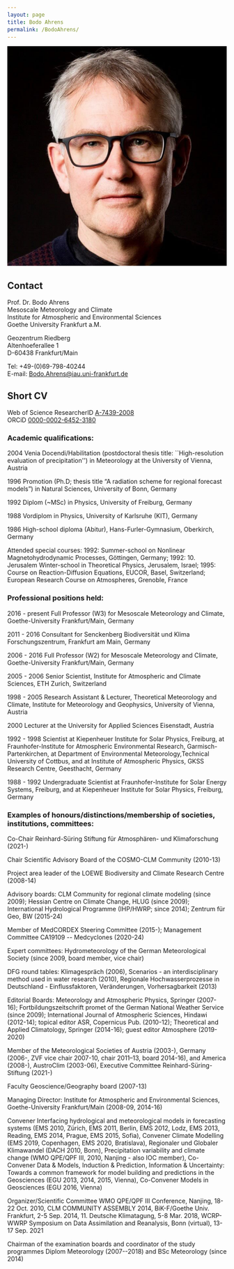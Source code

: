 ```yaml
---
layout: page
title: Bodo Ahrens
permalink: /BodoAhrens/
---
```


![fig](./figs/bodo-ahrens.png)

## Contact

Prof. Dr. Bodo Ahrens  
Mesoscale Meteorology and Climate  
Institute for Atmospheric and Environmental Sciences  
Goethe University Frankfurt a.M.  

Geozentrum Riedberg  
Altenhoeferallee 1  
D-60438 Frankfurt/Main  

Tel: +49-(0)69-798-40244  
E-mail: <Bodo.Ahrens@iau.uni-frankfurt.de>


## Short CV

Web of Science ResearcherID [A-7439-2008](https://www.webofscience.com/wos/author/record/944132)    
ORCiD [0000-0002-6452-3180](https://orcid.org/0000-0002-6452-3180)

### Academic qualifications:

2004 Venia Docendi/Habilitation (postdoctoral thesis title: ``High-resolution evaluation of precipitation'') in Meteorology at the University of Vienna, Austria

1996 Promotion (Ph.D; thesis title “A radiation scheme for regional forecast models”) in Natural Sciences, University of Bonn, Germany

1992 Diplom (~MSc) in Physics, University of Freiburg, Germany

1988 Vordiplom in Physics, University of Karlsruhe (KIT), Germany

1986 High-school diploma (Abitur), Hans-Furler-Gymnasium, Oberkirch, Germany

Attended special courses: 1992: Summer-school on Nonlinear Magnetohydrodynamic Processes, Göttingen, Germany; 1992: 10. Jerusalem Winter-school in Theoretical Physics, Jerusalem, Israel; 1995: Course on Reaction-Diffusion Equations, EUCOR, Basel, Switzerland; European Research Course on Atmospheres, Grenoble, France



### Professional positions held:

2016 - present Full Professor (W3) for Mesoscale Meteorology and Climate, Goethe-University Frankfurt/Main, Germany

2011 - 2016 Consultant for Senckenberg Biodiversität und Klima Forschungszentrum, Frankfurt am Main, Germany

2006 - 2016 Full Professor (W2) for Mesoscale Meteorology and Climate, Goethe-University Frankfurt/Main, Germany

2005 - 2006 Senior Scientist, Institute for Atmospheric and Climate Sciences, ETH Zurich, Switzerland

1998 - 2005 Research Assistant & Lecturer, Theoretical Meteorology and Climate, Institute for Meteorology and Geophysics, University of Vienna, Austria

2000 Lecturer at the University for Applied Sciences Eisenstadt, Austria

1992 - 1998 Scientist at Kiepenheuer Institute for Solar Physics, Freiburg, at Fraunhofer-Institute for Atmospheric Environmental Research, Garmisch-Partenkirchen, at Department of Environmental Meteorology,Technical University of Cottbus, and at Institute of Atmospheric Physics, GKSS Research Centre, Geesthacht, Germany

1988 - 1992 Undergraduate Scientist at Fraunhofer-Institute for Solar Energy Systems, Freiburg, and at Kiepenheuer Institute for Solar Physics, Freiburg, Germany



### Examples of honours/distinctions/membership of societies, institutions, committees:

Co-Chair Reinhard-Süring Stiftung für Atmosphären- und Klimaforschung (2021-)

Chair Scientific Advisory Board of the COSMO-CLM Community (2010-13)

Project area leader of the LOEWE Biodiversity and Climate Research Centre (2008-14)

Advisory boards: CLM Community for regional climate modeling (since 2009); Hessian Centre on Climate Change, HLUG (since 2009); International Hydrological Programme (IHP/HWRP; since 2014); Zentrum für Geo, BW (2015-24)

Member of MedCORDEX Steering Committee (2015-); Management Committee CA19109 -- Medcyclones (2020-24)

Expert committees: Hydrometeorology of the German Meteorological Society (since 2009, board member, vice chair)

DFG round tables: Klimagespräch (2006), Scenarios - an interdisciplinary method used in water research (2010), Regionale Hochwasserprozesse in Deutschland - Einflussfaktoren, Veränderungen, Vorhersagbarkeit (2013)

Editorial Boards: Meteorology and Atmospheric Physics, Springer (2007-16); Fortbildungszeitschrift promet of the German National Weather Service (since 2009); International Journal of Atmospheric Sciences, Hindawi (2012-14); topical editor ASR, Copernicus Pub. (2010-12); Theoretical and Applied Climatology, Springer (2014-16); guest editor Atmosphere (2019-2020)

Member of the Meteorological Societies of Austria (2003-), Germany (2006-, ZVF vice chair 2007-10, chair 2011–13, board 2014-16), and America (2008-), AustroClim (2003-06), Executive Committee Reinhard-Süring-Stiftung (2021-)

Faculty Geoscience/Geography board (2007-13)

Managing Director: Institute for Atmospheric and Environmental Sciences, Goethe-University Frankfurt/Main (2008-09, 2014-16) 

Convener Interfacing hydrological and meteorological models in forecasting systems (EMS 2010, Zürich, EMS 2011, Berlin, EMS 2012, Lodz, EMS 2013, Reading, EMS 2014, Prague, EMS 2015, Sofia), Convener Climate Modelling (EMS 2019, Copenhagen, EMS 2020, Bratislava),  Regionaler und Globaler Klimawandel (DACH 2010, Bonn), Precipitation variability and climate change (WMO QPE/QPF III, 2010, Nanjing - also IOC member), Co-Convener Data & Models, Induction & Prediction, Information & Uncertainty: Towards a common framework for model building and predictions in the Geosciences (EGU 2013, 2014, 2015, Vienna), Co-Convener Models in Geosciences (EGU 2016, Vienna)

Organizer/Scientific Committee WMO QPE/QPF III Conference, Nanjing, 18-22 Oct. 2010,  CLM COMMUNITY ASSEMBLY 2014, BiK-F/Goethe Univ. Frankfurt,  2-5 Sep. 2014, 11. Deutsche Klimatagung, 5-8 Mar. 2018, WCRP-WWRP Symposium on Data Assimilation and Reanalysis, Bonn (virtual), 13-17 Sep. 2021 

Chairman of the examination boards and coordinator of the study programmes Diplom Meteorology (2007--2018) and BSc Meteorology (since 2014)